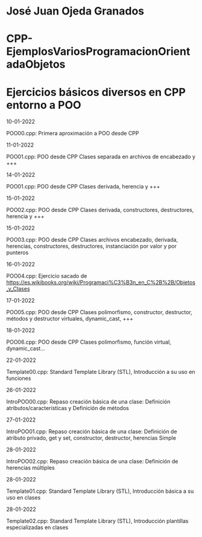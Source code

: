 # José Juan Ojeda Granados
# CPP-EjemplosVariosProgramacionOrientadaObjetos
# Ejercicios básicos diversos en CPP entorno a POO

10-01-2022

POO00.cpp: Primera aproximación a POO desde CPP

11-01-2022

POO01.cpp: POO desde CPP Clases separada en archivos de encabezado y +++

14-01-2022

POO01.cpp: POO desde CPP Clases derivada, herencia y +++

15-01-2022

POO02.cpp: POO desde CPP Clases derivada, constructores, destructores, herencia y +++ 

15-01-2022

POO03.cpp: POO desde CPP Clases archivos encabezado, derivada, herencias, constructores, destructores, instanciación por valor y por punteros

16-01-2022

POO04.cpp: Ejercicio sacado de https://es.wikibooks.org/wiki/Programaci%C3%B3n_en_C%2B%2B/Objetos_y_Clases

17-01-2022

POO05.cpp: POO desde CPP Clases polimorfismo, constructor, destructor, métodos y destructor virtuales, dynamic_cast, +++

18-01-2022

POO06.cpp: POO desde CPP Clases polimorfismo, función virtual, dynamic_cast...

22-01-2022

Template00.cpp: Standard Template Library (STL), Introducción a su uso en funciones

26-01-2022

IntroPOO00.cpp: Repaso creación básica de una clase: Definición atributos/características y Definición de métodos

27-01-2022

IntroPOO01.cpp: Repaso creación básica de una clase: Definición de atributo privado, get y set, constructor, destructor, herencias Simple 

28-01-2022

IntroPOO02.cpp: Repaso creación básica de una clase: Definición de herencias múltiples 

28-01-2022

Template01.cpp: Standard Template Library (STL), Introducción básica a su uso en clases

28-01-2022

Template02.cpp: Standard Template Library (STL), Introducción plantillas especializadas en clases